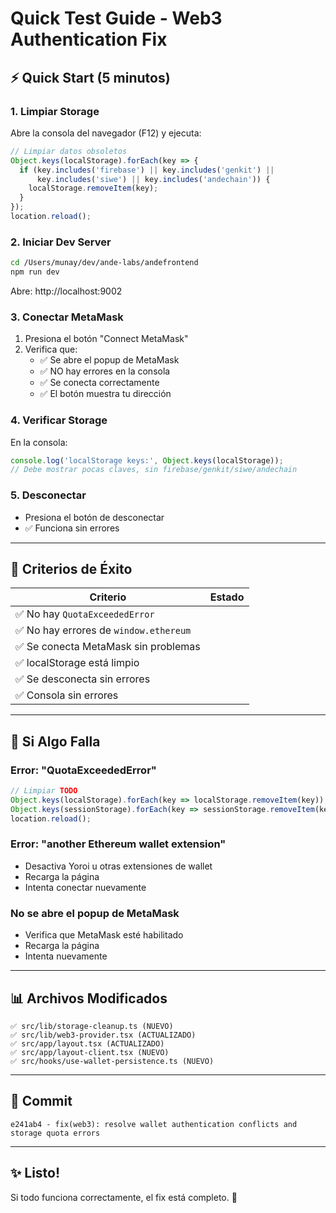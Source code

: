 # Quick Test Guide - Web3 Authentication Fix

## ⚡ Quick Start (5 minutos)

### 1. Limpiar Storage
Abre la consola del navegador (F12) y ejecuta:

```javascript
// Limpiar datos obsoletos
Object.keys(localStorage).forEach(key => {
  if (key.includes('firebase') || key.includes('genkit') || 
      key.includes('siwe') || key.includes('andechain')) {
    localStorage.removeItem(key);
  }
});
location.reload();
```

### 2. Iniciar Dev Server
```bash
cd /Users/munay/dev/ande-labs/andefrontend
npm run dev
```

Abre: http://localhost:9002

### 3. Conectar MetaMask
1. Presiona el botón "Connect MetaMask"
2. Verifica que:
   - ✅ Se abre el popup de MetaMask
   - ✅ NO hay errores en la consola
   - ✅ Se conecta correctamente
   - ✅ El botón muestra tu dirección

### 4. Verificar Storage
En la consola:
```javascript
console.log('localStorage keys:', Object.keys(localStorage));
// Debe mostrar pocas claves, sin firebase/genkit/siwe/andechain
```

### 5. Desconectar
- Presiona el botón de desconectar
- ✅ Funciona sin errores

---

## 🎯 Criterios de Éxito

| Criterio | Estado |
|----------|--------|
| ✅ No hay `QuotaExceededError` | |
| ✅ No hay errores de `window.ethereum` | |
| ✅ Se conecta MetaMask sin problemas | |
| ✅ localStorage está limpio | |
| ✅ Se desconecta sin errores | |
| ✅ Consola sin errores | |

---

## 🐛 Si Algo Falla

### Error: "QuotaExceededError"
```javascript
// Limpiar TODO
Object.keys(localStorage).forEach(key => localStorage.removeItem(key));
Object.keys(sessionStorage).forEach(key => sessionStorage.removeItem(key));
location.reload();
```

### Error: "another Ethereum wallet extension"
- Desactiva Yoroi u otras extensiones de wallet
- Recarga la página
- Intenta conectar nuevamente

### No se abre el popup de MetaMask
- Verifica que MetaMask esté habilitado
- Recarga la página
- Intenta nuevamente

---

## 📊 Archivos Modificados

```
✅ src/lib/storage-cleanup.ts (NUEVO)
✅ src/lib/web3-provider.tsx (ACTUALIZADO)
✅ src/app/layout.tsx (ACTUALIZADO)
✅ src/app/layout-client.tsx (NUEVO)
✅ src/hooks/use-wallet-persistence.ts (NUEVO)
```

---

## 📝 Commit

```
e241ab4 - fix(web3): resolve wallet authentication conflicts and storage quota errors
```

---

## ✨ Listo!

Si todo funciona correctamente, el fix está completo. 🎉
